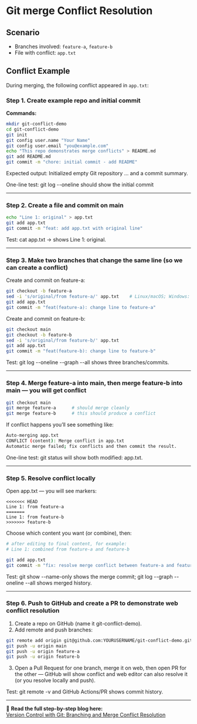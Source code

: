 # Git merge Conflict Resolution

## Scenario
- Branches involved: `feature-a`, `feature-b`
- File with conflict: `app.txt`

## Conflict Example
During merging, the following conflict appeared in `app.txt`:

### Step 1. Create example repo and initial commit
**Commands:**
```bash
mkdir git-conflict-demo
cd git-conflict-demo
git init
git config user.name "Your Name"
git config user.email "you@example.com"
echo "This repo demonstrates merge conflicts" > README.md
git add README.md
git commit -m "chore: initial commit - add README"
```

Expected output: Initialized empty Git repository ... and a commit summary.

One-line test: git log --oneline should show the initial commit

---

### Step 2. Create a file and commit on main
```bash
echo "Line 1: original" > app.txt
git add app.txt
git commit -m "feat: add app.txt with original line"
```

Test: cat app.txt → shows Line 1: original.

---

### Step 3. Make two branches that change the same line (so we can create a conflict)

Create and commit on feature-a:
```bash
git checkout -b feature-a
sed -i 's/original/from feature-a/' app.txt    # Linux/macOS; Windows: edit manually
git add app.txt
git commit -m "feat(feature-a): change line to feature-a"
```
Create and commit on feature-b:
```bash
git checkout main
git checkout -b feature-b
sed -i 's/original/from feature-b/' app.txt
git add app.txt
git commit -m "feat(feature-b): change line to feature-b"
```
Test: git log --oneline --graph --all shows three branches/commits.

---

### Step 4. Merge feature-a into main, then merge feature-b into main — you will get conflict
```bash
git checkout main
git merge feature-a      # should merge cleanly
git merge feature-b      # this should produce a conflict
```
If conflict happens you’ll see something like:
```bash
Auto-merging app.txt
CONFLICT (content): Merge conflict in app.txt
Automatic merge failed; fix conflicts and then commit the result.
```
One-line test: git status will show both modified: app.txt.

---

### Step 5. Resolve conflict locally
Open app.txt — you will see markers:
```pqsql
<<<<<<< HEAD
Line 1: from feature-a
=======
Line 1: from feature-b
>>>>>>> feature-b
```
Choose which content you want (or combine), then:
```bash
# after editing to final content, for example:
# Line 1: combined from feature-a and feature-b

git add app.txt
git commit -m "fix: resolve merge conflict between feature-a and feature-b"
```
Test: git show --name-only shows the merge commit; git log --graph --oneline --all shows merged history.

---

### Step 6. Push to GitHub and create a PR to demonstrate web conflict resolution
1. Create a repo on GitHub (name it git-conflict-demo).
2. Add remote and push branches:
```bash
git remote add origin git@github.com:YOURUSERNAME/git-conflict-demo.git
git push -u origin main
git push -u origin feature-a
git push -u origin feature-b
```
3. Open a Pull Request for one branch, merge it on web, then open PR for the other — GitHub will show conflict and web editor can also resolve it (or you resolve locally and push).

Test: git remote -v and GitHub Actions/PR shows commit history.

---

📘 **Read the full step-by-step blog here:**  
[Version Control with Git: Branching and Merge Conflict Resolution](https://visheshblog.hashnode.dev/day-66-version-control-with-git-branching-and-merge-conflict-resolution)


